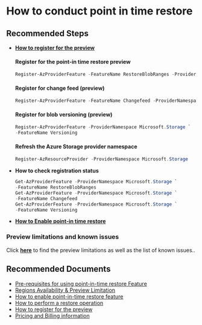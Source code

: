 <properties
	pageTitle="How to conduct object replication"
	description="How to conduct object replication"
	service="microsoft.storage"
	resource="storage"
	authors="siz"
	ms.author="siz"
	displayOrder=""
	selfHelpType="generic"
	supportTopicIds="32742280"
	resourceTags=""
	productPesIds="16459"
	cloudEnvironments="public, blackForest, fairfax, mooncake, usnat, ussec"
	articleId="791666c1-1f53-4e56-8169-805704ec1db2"
	ownershipId="StorageMediaEdge_StorageBlobs"
/>

# How to conduct point in time restore

## **Recommended Steps**

- [**How to register for the preview**](https://docs.microsoft.com/azure/storage/blobs/point-in-time-restore-overview#register-for-the-preview)<br>


	#### Register for the point-in time restore preview
	```powershell
	Register-AzProviderFeature -FeatureName RestoreBlobRanges -ProviderNamespace Microsoft.Storage
	```
	#### Register for change feed (preview)
	```powershell
	Register-AzProviderFeature -FeatureName Changefeed -ProviderNamespace Microsoft.Storage
	```
	#### Register for blob versioning (preview)
	```powershell
	Register-AzProviderFeature -ProviderNamespace Microsoft.Storage `
    -FeatureName Versioning
	```

	#### Refresh the Azure Storage provider namespace
	```powershell
	Register-AzResourceProvider -ProviderNamespace Microsoft.Storage
	```
	

- **How to check registration status**

	```powershell
	Get-AzProviderFeature -ProviderNamespace Microsoft.Storage `
    -FeatureName RestoreBlobRanges
	Get-AzProviderFeature -ProviderNamespace Microsoft.Storage `
    -FeatureName Changefeed
	Get-AzProviderFeature -ProviderNamespace Microsoft.Storage `
    -FeatureName Versioning

	```
- [**How to Enable point-in time restore**](https://docs.microsoft.com/azure/storage/blobs/point-in-time-restore-manage?tabs=portal)

 ### **Preview limitations and known issues**
 Click [**here**](https://docs.microsoft.com/azure/storage/blobs/point-in-time-restore-overview#limitations-and-known-issues) to find the preview limitations as well as the list of known issues..


## **Recommended Documents**

- [Pre-requisites for using point-in-time restore Feature](https://docs.microsoft.com/azure/storage/blobs/point-in-time-restore-overview#prerequisites-for-point-in-time-restore)
- [Regions Availability & Preview Limitation](https://docs.microsoft.com/azure/storage/blobs/point-in-time-restore-overview#about-the-preview)
- [How to enable point-in-time restore feature](https://docs.microsoft.com/azure/storage/blobs/point-in-time-restore-manage)
- [How to perform a restore operation](https://docs.microsoft.com/azure/storage/blobs/point-in-time-restore-manage#perform-a-restore-operation)
- [How to register for the preview](https://docs.microsoft.com/azure/storage/blobs/point-in-time-restore-overview#register-for-the-preview)
- [Pricing and Billing information](https://docs.microsoft.com/azure/storage/blobs/point-in-time-restore-overview#pricing-and-billing)
